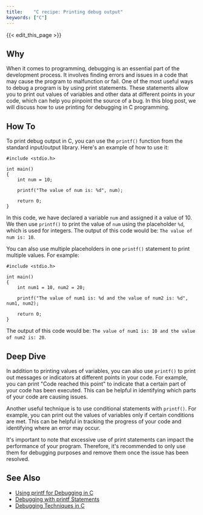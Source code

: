 ```yaml
---
title:    "C recipe: Printing debug output"
keywords: ["C"]
---
```


{{< edit_this_page >}}

## Why

When it comes to programming, debugging is an essential part of the development process. It involves finding errors and issues in a code that may cause the program to malfunction or fail. One of the most useful ways to debug a program is by using print statements. These statements allow you to print out values of variables and other data at different points in your code, which can help you pinpoint the source of a bug. In this blog post, we will discuss how to use printing for debugging in C programming.

## How To

To print debug output in C, you can use the `printf()` function from the standard input/output library. Here's an example of how to use it:

```
#include <stdio.h>

int main()
{
    int num = 10;
    
    printf("The value of num is: %d", num);
    
    return 0;
}
```

In this code, we have declared a variable `num` and assigned it a value of 10. We then use `printf()` to print the value of `num` using the placeholder `%d`, which is used for integers. The output of this code would be: `The value of num is: 10`.

You can also use multiple placeholders in one `printf()` statement to print multiple values. For example:

```
#include <stdio.h>

int main()
{
    int num1 = 10, num2 = 20;
    
    printf("The value of num1 is: %d and the value of num2 is: %d", num1, num2);
    
    return 0;
}
```

The output of this code would be: `The value of num1 is: 10 and the value of num2 is: 20`.

## Deep Dive

In addition to printing values of variables, you can also use `printf()` to print out messages or indicators at different points in your code. For example, you can print "Code reached this point" to indicate that a certain part of your code has been executed. This can be helpful in identifying which parts of your code are causing issues.

Another useful technique is to use conditional statements with `printf()`. For example, you can print out the values of variables only if certain conditions are met. This can be helpful in tracking the progress of your code and identifying where an error may occur.

It's important to note that excessive use of print statements can impact the performance of your program. Therefore, it's recommended to only use them for debugging purposes and remove them once the issue has been resolved.

## See Also

- [Using printf for Debugging in C](https://www.geeksforgeeks.org/using-printf-debugging-c/)
- [Debugging with printf Statements](https://www.tutorialspoint.com/cprogramming/c_debugging.htm)
- [Debugging Techniques in C](https://www.educative.io/blog/c-debugging-techniques)